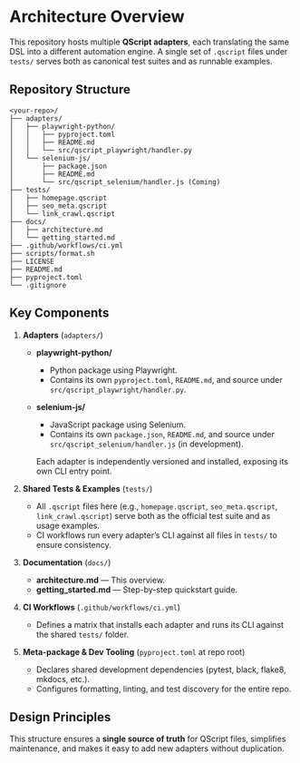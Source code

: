 # Architecture Overview

This repository hosts multiple **QScript adapters**, each translating the same DSL into a different automation engine. A single set of `.qscript` files under `tests/` serves both as canonical test suites and as runnable examples.

## Repository Structure

```
<your-repo>/
├── adapters/
│   ├── playwright-python/
│   │   ├── pyproject.toml
│   │   ├── README.md
│   │   └── src/qscript_playwright/handler.py
│   └── selenium-js/
│       ├── package.json
│       ├── README.md
│       └── src/qscript_selenium/handler.js (Coming)
├── tests/
│   ├── homepage.qscript
│   ├── seo_meta.qscript
│   └── link_crawl.qscript
├── docs/
│   ├── architecture.md
│   └── getting_started.md
├── .github/workflows/ci.yml
├── scripts/format.sh
├── LICENSE
├── README.md
├── pyproject.toml
└── .gitignore
```

## Key Components

1. **Adapters** (`adapters/`)

   - **playwright-python/**

     - Python package using Playwright.
     - Contains its own `pyproject.toml`, `README.md`, and source under `src/qscript_playwright/handler.py`.

   - **selenium-js/**

     - JavaScript package using Selenium.
     - Contains its own `package.json`, `README.md`, and source under `src/qscript_selenium/handler.js` (in development).

     Each adapter is independently versioned and installed, exposing its own CLI entry point.

2. **Shared Tests & Examples** (`tests/`)

   - All `.qscript` files here (e.g., `homepage.qscript`, `seo_meta.qscript`, `link_crawl.qscript`) serve both as the official test suite and as usage examples.
   - CI workflows run every adapter’s CLI against all files in `tests/` to ensure consistency.

3. **Documentation** (`docs/`)

   - **architecture.md** — This overview.
   - **getting_started.md** — Step-by-step quickstart guide.

4. **CI Workflows** (`.github/workflows/ci.yml`)

   - Defines a matrix that installs each adapter and runs its CLI against the shared `tests/` folder.

5. **Meta-package & Dev Tooling** (`pyproject.toml` at repo root)

   - Declares shared development dependencies (pytest, black, flake8, mkdocs, etc.).
   - Configures formatting, linting, and test discovery for the entire repo.

## Design Principles

This structure ensures a **single source of truth** for QScript files, simplifies maintenance, and makes it easy to add new adapters without duplication.
